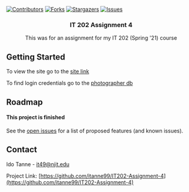 <!--
*** Thanks for checking out the Best-README-Template. If you have a suggestion
*** that would make this better, please fork the repo and create a pull request
*** or simply open an issue with the tag "enhancement".
*** Thanks again! Now go create something AMAZING! :D
***
***
***
*** To avoid retyping too much info. Do a search and replace for the following:
*** github_username, repo_name, twitter_handle, email, project_title, project_description
-->



<!-- PROJECT SHIELDS -->
<!--
*** I'm using markdown "reference style" links for readability.
*** Reference links are enclosed in brackets [ ] instead of parentheses ( ).
*** See the bottom of this document for the declaration of the reference variables
*** for contributors-url, forks-url, etc. This is an optional, concise syntax you may use.
*** https://www.markdownguide.org/basic-syntax/#reference-style-links
-->
[![Contributors][contributors-shield]][contributors-url]
[![Forks][forks-shield]][forks-url]
[![Stargazers][stars-shield]][stars-url]
[![Issues][issues-shield]][issues-url]

<h3 align="center">IT 202 Assignment 4</h3>

<p align="center">
    This was for an assignment for my IT 202 (Spring '21) course
</p>

<!-- GETTING STARTED -->
## Getting Started

To view the site go to the [site link](https://web.njit.edu/~it49/it202/assignment_4/)

To find login credentials go to the [photographer db](https://web.njit.edu/~it49/it202/assignment_3/php/photographer.php)


<!-- ROADMAP -->
## Roadmap

#### This project is finished

See the [open issues](https://github.com/itanne99/IT202-Assignment-4/issues) for a list of proposed features (and known issues).



<!-- CONTACT -->
## Contact

Ido Tanne - it49@njit.edu

Project Link: [https://github.com/itanne99/IT202-Assignment-4](https://github.com/itanne99/IT202-Assignment-4)



<!-- MARKDOWN LINKS & IMAGES -->
<!-- https://www.markdownguide.org/basic-syntax/#reference-style-links -->
[contributors-shield]: https://img.shields.io/github/contributors/itanne99/IT202-Assignment-4.svg?style=for-the-badge
[contributors-url]: https://github.com/itanne99/IT202-Assignment-4/graphs/contributors
[forks-shield]: https://img.shields.io/github/forks/itanne99/IT202-Assignment-4.svg?style=for-the-badge
[forks-url]: https://github.com/itanne99/IT202-Assignment-4/network/members
[stars-shield]: https://img.shields.io/github/stars/itanne99/IT202-Assignment-4.svg?style=for-the-badge
[stars-url]: https://github.com/itanne99/IT202-Assignment-4/stargazers
[issues-shield]: https://img.shields.io/github/issues/itanne99/IT202-Assignment-4.svg?style=for-the-badge
[issues-url]: https://github.com/itanne99/IT202-Assignment-4/issues
[license-shield]: https://img.shields.io/github/license/itanne99/IT202-Assignment-4.svg?style=for-the-badge
[license-url]: https://github.com/itanne99/IT202-Assignment-4/blob/master/LICENSE.txt
[linkedin-shield]: https://img.shields.io/badge/-LinkedIn-black.svg?style=for-the-badge&logo=linkedin&colorB=555
[linkedin-url]: https://linkedin.com/in/github_username
